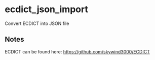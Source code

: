 # ecdict_json_import
Convert ECDICT into JSON file

## Notes
ECDICT can be found here: https://github.com/skywind3000/ECDICT

